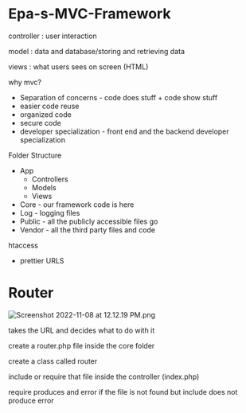# Epa-s-MVC-Framework
controller : user interaction 

model : data and database/storing and retrieving data

views : what users sees on screen (HTML)

why mvc?

- Separation of concerns - code does stuff + code show stuff
- easier code reuse
- organized code
- secure code
- developer specialization - front end and the backend developer specialization

Folder Structure

- App
    - Controllers
    - Models
    - Views
- Core - our framework code is here
- Log - logging files
- Public - all the publicly accessible files go
- Vendor - all the third party files and code

htaccess

- prettier URLS

# Router

![Screenshot 2022-11-08 at 12.12.19 PM.png](https://s3-us-west-2.amazonaws.com/secure.notion-static.com/3c95c101-bb00-4203-8bb8-67986a01fffa/Screenshot_2022-11-08_at_12.12.19_PM.png)

takes the URL and decides what to do with it

create a router.php file inside the core folder 

create a class called router

include or require that file inside the controller (index.php)

require produces and error if the file is not found but include does not produce error